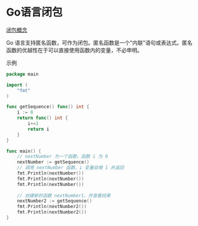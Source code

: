 # Go语言闭包
[闭包概念](http://www.ibm.com/developerworks/cn/linux/l-cn-closure/index.html)

Go 语言支持匿名函数，可作为闭包。匿名函数是一个"内联"语句或表达式。匿名函数的优越性在于可以直接使用函数内的变量，不必申明。

示例

```go
package main

import (
	"fmt"
)

func getSequence() func() int {
	i := 0
	return func() int {
		i+=1
		return i
	}
}

func main() {
	// nextNumber 为一个函数，函数 i 为 0
	nextNumber := getSequence()
	// 调用 nextNumber 函数，i 变量自增 1 并返回
	fmt.Println(nextNumber())
	fmt.Println(nextNumber())
	fmt.Println(nextNumber())
	
	// 创建新的函数 nextNumber1，并查看结果
	nextNumber2 := getSequence()
	fmt.Println(nextNumber2())
	fmt.Println(nextNumber2())
}
```